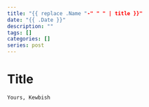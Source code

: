 ```yaml
---
title: "{{ replace .Name "-" " " | title }}"
date: "{{ .Date }}"
description: ""
tags: []
categories: []
series: post
---
```


# Title

`Yours, Kewbish`